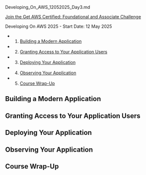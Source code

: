 Developing_On_AWS_12052025_Day3.md

[Join the Get AWS Certified: Foundational and Associate Challenge](https://pages.awscloud.com/GLOBAL-other-GC-Traincert-Foundational-and-Associate-Certification-Challenge-2025-reg.html)

Developing On AWS 2025 - Start Date: 12 May 2025

* 1. [Building a Modern Application](#BuildingaModernApplication)
* 2. [Granting Access to Your Application Users](#GrantingAccesstoYourApplicationUsers)
* 3. [Deploying Your Application](#DeployingYourApplication)
* 4. [Observing Your Application](#ObservingYourApplication)
* 5. [Course Wrap-Up](#CourseWrap-Up)


##  <a name='BuildingaModernApplication'></a>Building a Modern Application

##  <a name='GrantingAccesstoYourApplicationUsers'></a>Granting Access to Your Application Users

##  <a name='DeployingYourApplication'></a>Deploying Your Application

##  <a name='ObservingYourApplication'></a>Observing Your Application

##  <a name='CourseWrap-Up'></a>Course Wrap-Up



